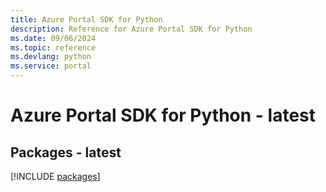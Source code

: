 ```yaml
---
title: Azure Portal SDK for Python
description: Reference for Azure Portal SDK for Python
ms.date: 09/06/2024
ms.topic: reference
ms.devlang: python
ms.service: portal
---
```

# Azure Portal SDK for Python - latest
## Packages - latest
[!INCLUDE [packages](portal-index.md)]